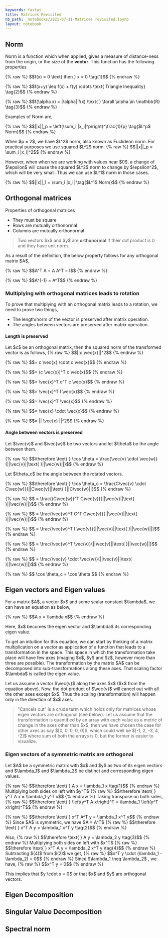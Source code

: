 ```yaml
---
keywords: fastai
title: Matrices Revisited
nb_path: _notebooks/2021-07-11-Matrices revisited.ipynb
layout: notebook
---
```


<!--
#################################################
### THIS FILE WAS AUTOGENERATED! DO NOT EDIT! ###
#################################################
# file to edit: _notebooks/2021-07-11-Matrices revisited.ipynb
-->

<div class="container" id="notebook-container">
        
<div class="cell border-box-sizing text_cell rendered"><div class="inner_cell">
<div class="text_cell_render border-box-sizing rendered_html">
<h2 id="Norm">Norm<a class="anchor-link" href="#Norm"> </a></h2>
</div>
</div>
</div>
<div class="cell border-box-sizing text_cell rendered"><div class="inner_cell">
<div class="text_cell_render border-box-sizing rendered_html">
<p>Norm is a function which when applied, gives a measure of distance-ness from the origin, or the size of the <strong>vector</strong>. This function has the following properties</p>
<p>{% raw %}
$$f(x) = 0 \text{ then } x = 0 \tag{1}$$
{% endraw %}</p>
<p>{% raw %}
$$f(x+y) \leq f(x) + f(y) \cdots \text{ Triangle Inequality} \tag{2}$$
{% endraw %}</p>
<p>{% raw %}
$$f(\alpha x) = |\alpha| f(x) \text{  } \forall \alpha \in \mathbb{R} \tag{3}$$
{% endraw %}</p>

</div>
</div>
</div>
<div class="cell border-box-sizing text_cell rendered"><div class="inner_cell">
<div class="text_cell_render border-box-sizing rendered_html">
<p>Examples of Norm are,</p>
<p>{% raw %}
$$||x||_p = \left(\sum_i |x_i|^p\right)^\frac{1}{p} \tag{$L^p$ Norm}$$
{% endraw %}</p>
<p>When $p = 2$, we have $L^2$ norm, also known as Euclidean norm. For practical purposes we use squared $L^2$ norm.
{% raw %}
$$||x||_p = \sum_i |x_i|^2$$
{% endraw %}</p>
<p>However, when when we are working with values near $0$, a change of $\epsilon$ will cause the squared $L^2$ norm to change by $\epsilon^2$, which will be very small. Thus we can use $L^1$ norm in those cases.</p>
<p>{% raw %}
$$||x||_1 = \sum_i |x_i| \tag{$L^1$ Norm}$$
{% endraw %}</p>

</div>
</div>
</div>
<div class="cell border-box-sizing text_cell rendered"><div class="inner_cell">
<div class="text_cell_render border-box-sizing rendered_html">
<h2 id="Orthogonal-matrices">Orthogonal matrices<a class="anchor-link" href="#Orthogonal-matrices"> </a></h2>
</div>
</div>
</div>
<div class="cell border-box-sizing text_cell rendered"><div class="inner_cell">
<div class="text_cell_render border-box-sizing rendered_html">
<p>Properties of orthogonal matrices</p>
<ul>
<li>They must be square</li>
<li>Rows are mutually orthonormal</li>
<li>Columns are mutually orthonormal</li>
</ul>
<blockquote><p>Two vectors $x$ and $y$ are <strong>orthonormal</strong> if their dot product is 0 and they have unit norm.</p>
</blockquote>
<p>As a result of the definition, the below property follows for any orthogonal matrix $A$,</p>
<p>{% raw %}
$$A^T A = A A^T = I$$
{% endraw %}</p>
<p>{% raw %}
$$A^{-1} = A^T$$
{% endraw %}</p>

</div>
</div>
</div>
<div class="cell border-box-sizing text_cell rendered"><div class="inner_cell">
<div class="text_cell_render border-box-sizing rendered_html">
<h3 id="Multiplying-with-orthogonal-matrices-leads-to-rotation">Multiplying with orthogonal matrices leads to rotation<a class="anchor-link" href="#Multiplying-with-orthogonal-matrices-leads-to-rotation"> </a></h3>
</div>
</div>
</div>
<div class="cell border-box-sizing text_cell rendered"><div class="inner_cell">
<div class="text_cell_render border-box-sizing rendered_html">
<p>To prove that multiplying with an orthogonal matrix leads to a rotation, we need to prove two things,</p>
<ul>
<li>The length/norm of the vector is preserved after matrix operation.</li>
<li>The angles between vectors are preserved after matrix operation.</li>
</ul>

</div>
</div>
</div>
<div class="cell border-box-sizing text_cell rendered"><div class="inner_cell">
<div class="text_cell_render border-box-sizing rendered_html">
<h4 id="Length-is-preserved">Length is preserved<a class="anchor-link" href="#Length-is-preserved"> </a></h4><p>Let $c$ be an orthogonal matrix, then the squared norm of the transformed vector is as follows,
{% raw %}
$$||c \vec{x}||^2$$
{% endraw %}</p>
<p>{% raw %}
$$= c \vec{x} \cdot c \vec{x}$$
{% endraw %}</p>
<p>{% raw %}
$$= (c \vec{x})^T c \vec{x}$$
{% endraw %}</p>
<p>{% raw %}
$$= \vec{x}^T c^T c \vec{x}$$
{% endraw %}</p>
<p>{% raw %}
$$= \vec{x}^T I \vec{x}$$
{% endraw %}</p>
<p>{% raw %}
$$= \vec{x}^T \vec{x}$$
{% endraw %}</p>
<p>{% raw %}
$$= \vec{x} \cdot \vec{x}$$
{% endraw %}</p>
<p>{% raw %}
$$= || \vec{x} ||^2$$
{% endraw %}</p>

</div>
</div>
</div>
<div class="cell border-box-sizing text_cell rendered"><div class="inner_cell">
<div class="text_cell_render border-box-sizing rendered_html">
<h4 id="Angle-between-vectors-is-preserved">Angle between vectors is preserved<a class="anchor-link" href="#Angle-between-vectors-is-preserved"> </a></h4><p>Let $\vec{v}$ and $\vec{w}$ be two vectors and let $\theta$ be the angle between them.</p>
<p>{% raw %}
$$\therefore \text{ } \cos \theta = \frac{\vec{v} \cdot \vec{w}}{||\vec{v}||\text{ }||\vec{w}||}$$
{% endraw %}</p>
<p>Let $\theta_c$ be the angle between the rotated vectors.</p>
<p>{% raw %}
$$\therefore \text{ } \cos \theta_c = \frac{C\vec{v} \cdot C\vec{w}}{||C\vec{v}||\text{ }||C\vec{w}||}$$
{% endraw %}</p>
<p>{% raw %}
$$ = \frac{(C\vec{w})^T C\vec{v}}{||\vec{v}||\text{ }||\vec{w}||}$$
{% endraw %}</p>
<p>{% raw %}
$$ = \frac{\vec{w}^T C^T C\vec{v}}{||\vec{v}||\text{ }||\vec{w}||}$$
{% endraw %}</p>
<p>{% raw %}
$$ = \frac{\vec{w}^T I \vec{v}}{||\vec{v}||\text{ }||\vec{w}||}$$
{% endraw %}</p>
<p>{% raw %}
$$ = \frac{\vec{w}^T \vec{v}}{||\vec{v}||\text{ }||\vec{w}||}$$
{% endraw %}</p>
<p>{% raw %}
$$ = \frac{\vec{v} \cdot \vec{w}}{||\vec{v}||\text{ }||\vec{w}||}$$
{% endraw %}</p>
<p>{% raw %}
$$ \cos \theta_c = \cos \theta $$
{% endraw %}</p>

</div>
</div>
</div>
<div class="cell border-box-sizing text_cell rendered"><div class="inner_cell">
<div class="text_cell_render border-box-sizing rendered_html">
<h2 id="Eigen-vectors-and-Eigen-values">Eigen vectors and Eigen values<a class="anchor-link" href="#Eigen-vectors-and-Eigen-values"> </a></h2><p>For a matrix $A$, a vector $x$ and some scalar constant $\lambda$, we can have an equation as below,</p>
<p>{% raw %}
$$A x = \lambda x$$
{% endraw %}</p>
<p>Here, $x$ becomes the eigen vector and $\lambda$ its corresponding eigen value.</p>
<p>To get an intuition for this equation, we can start by thinking of a matrix multiplication on a vector as application of a function that leads to a transformation in the space. This space in which the transformation take place will have few axes (imaging $x$, $y$ and $z$, however more than three are possible). The transformation by the matrix $A$ can be decomposed into sub-transformations along these axes. That scaling factor $\lambda$ is called the eigen value.</p>
<p>Let us assume a vector $\vec{v}$ along the axes $x$ ($x$ from the equation above). Now, the dot product of $\vec{v}$ will cancel out with all the other axes except $x$. Thus the scaling (transformation) will happen only in the direction of $x$ axes.</p>
<blockquote><p>"Cancels out" is a crude term which holds only for matrices whose eigen vectors are orthogonal (see below). Let us assume that the transformation is quantified by an array with each value as a metric of change in the axes other than $x$, then we have chosen the case for other axes as say $[0, 0, 0, 0, 0]$, which could well be $[-1, 2, -3, 4, -2]$ where sum of both the arrays is 0, but the former is easier to visualize.</p>
</blockquote>

</div>
</div>
</div>
<div class="cell border-box-sizing text_cell rendered"><div class="inner_cell">
<div class="text_cell_render border-box-sizing rendered_html">
<h3 id="Eigen-vectors-of-a-symmetric-matrix-are-orthogonal">Eigen vectors of a symmetric matrix are orthogonal<a class="anchor-link" href="#Eigen-vectors-of-a-symmetric-matrix-are-orthogonal"> </a></h3>
</div>
</div>
</div>
<div class="cell border-box-sizing text_cell rendered"><div class="inner_cell">
<div class="text_cell_render border-box-sizing rendered_html">
<p>Let $A$ be a symmetric matrix with $x$ and $y$ as two of its eigen vectors and $\lambda_1$ and $\lambda_2$ be distinct and corresponding eigen values.</p>
<p>{% raw %}
$$\therefore \text{ } A x = \lambda_1 x  \tag{1}$$
{% endraw %}
Multiplying both sides on left with $y^T$
{% raw %}
$$\therefore \text{ } y^T A x = \lambda_1 y^T x$$
{% endraw %}
Taking transpose on both sides,
{% raw %}
$$\therefore \text{ } \left(y^T A x\right)^T = \lambda_1 \left(y^T x\right)^T$$
{% endraw %}</p>
<p>{% raw %}
$$\therefore \text{ } x^T A^T y = \lambda_1 x^T y$$
{% endraw %}
Since $A$ is symmetric, we have $A = A^T$
{% raw %}
$$\therefore \text{ } x^T A y = \lambda_1 x^T y \tag{2}$$
{% endraw %}</p>
<p>Also,
{% raw %}
$$\therefore \text{ } A y = \lambda_2 y  \tag{3}$$
{% endraw %}
Multiplying both sides on left with $x^T$
{% raw %}
$$\therefore \text{ } x^T A y = \lambda_2 x^T y \tag{4}$$
{% endraw %}
Subtracting $(4)$ from $(2)$ we get,
{% raw %}
$$x^T y \cdot (\lambda_1 - \lambda_2) = 0$$
{% endraw %}
Since $\lambda_1 \neq \lambda_2$ , we have,
{% raw %}
$$x^T y = 0$$
{% endraw %}</p>
<p>This implies that $y \cdot x = 0$ or that $x$ and $y$ are orthogonal vectors.</p>

</div>
</div>
</div>
<div class="cell border-box-sizing text_cell rendered"><div class="inner_cell">
<div class="text_cell_render border-box-sizing rendered_html">
<h2 id="Eigen-Decomposition">Eigen Decomposition<a class="anchor-link" href="#Eigen-Decomposition"> </a></h2>
</div>
</div>
</div>
<div class="cell border-box-sizing text_cell rendered"><div class="inner_cell">
<div class="text_cell_render border-box-sizing rendered_html">
<h2 id="Singular-Value-Decomposition">Singular Value Decomposition<a class="anchor-link" href="#Singular-Value-Decomposition"> </a></h2>
</div>
</div>
</div>
<div class="cell border-box-sizing text_cell rendered"><div class="inner_cell">
<div class="text_cell_render border-box-sizing rendered_html">
<h2 id="Spectral-norm">Spectral norm<a class="anchor-link" href="#Spectral-norm"> </a></h2>
</div>
</div>
</div>
</div>
 

